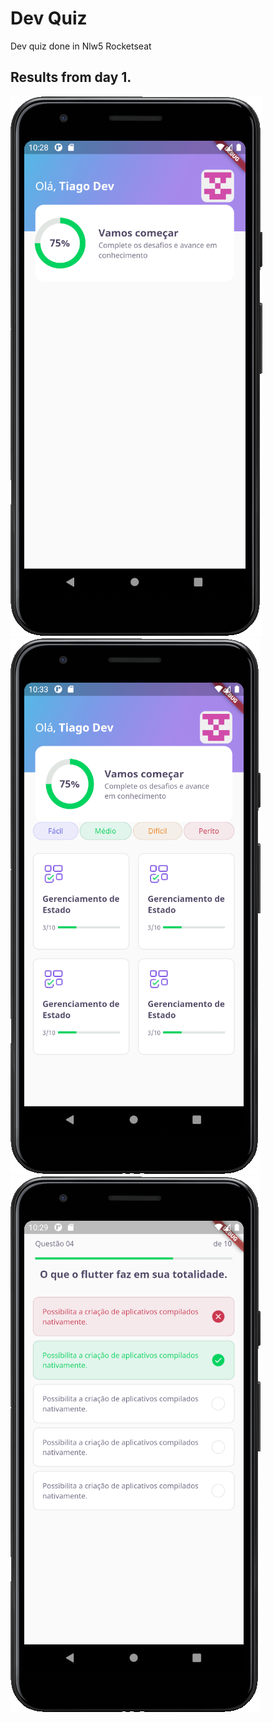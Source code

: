 # Dev Quiz

Dev quiz done in Nlw5 Rocketseat

## Results from day 1.

![App Sample](/assets/images/gifAppSample/dayone.png)
![App Sample](assets/images/gifAppSample/homepage.png)
![App Sample](assets/images/gifAppSample/quizpage.png)

